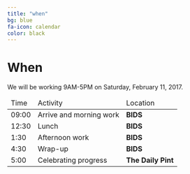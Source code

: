 ```yaml
---
title: "when"
bg: blue
fa-icon: calendar
color: black
---
```


# When

We will be working 9AM-5PM on Saturday, February 11, 2017.

<div class="table-responsive">
  <table class="table">
    <thead><tr><td>Time</td><td>Activity</td><td>Location</td></tr></thead>
    <tbody>
      <tr><td>09:00</td><td>Arrive and morning work</td><td><b>BIDS</b></td></tr>
      <tr><td>12:30</td><td>Lunch</td><td><b>BIDS</b></td></tr>
      <tr><td>1:30</td><td>Afternoon work</td><td><b>BIDS</b></td></tr>
      <tr><td>4:30</td><td>Wrap-up</td><td><b>BIDS</b></td></tr>
      <tr><td>5:00</td><td>Celebrating progress</td><td><b>The Daily Pint</b></td></tr>
    </tbody>
  </table>
</div>
